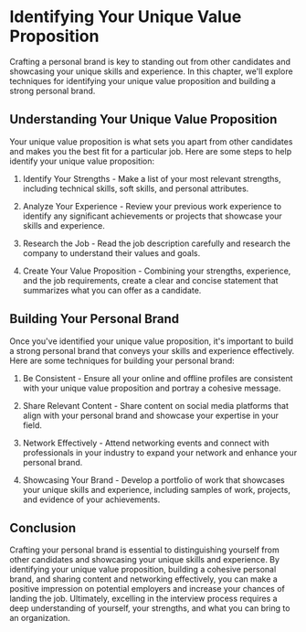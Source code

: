 Identifying Your Unique Value Proposition
==================================================================================

Crafting a personal brand is key to standing out from other candidates and showcasing your unique skills and experience. In this chapter, we'll explore techniques for identifying your unique value proposition and building a strong personal brand.

Understanding Your Unique Value Proposition
-------------------------------------------

Your unique value proposition is what sets you apart from other candidates and makes you the best fit for a particular job. Here are some steps to help identify your unique value proposition:

1. Identify Your Strengths - Make a list of your most relevant strengths, including technical skills, soft skills, and personal attributes.

2. Analyze Your Experience - Review your previous work experience to identify any significant achievements or projects that showcase your skills and experience.

3. Research the Job - Read the job description carefully and research the company to understand their values and goals.

4. Create Your Value Proposition - Combining your strengths, experience, and the job requirements, create a clear and concise statement that summarizes what you can offer as a candidate.

Building Your Personal Brand
----------------------------

Once you've identified your unique value proposition, it's important to build a strong personal brand that conveys your skills and experience effectively. Here are some techniques for building your personal brand:

1. Be Consistent - Ensure all your online and offline profiles are consistent with your unique value proposition and portray a cohesive message.

2. Share Relevant Content - Share content on social media platforms that align with your personal brand and showcase your expertise in your field.

3. Network Effectively - Attend networking events and connect with professionals in your industry to expand your network and enhance your personal brand.

4. Showcasing Your Brand - Develop a portfolio of work that showcases your unique skills and experience, including samples of work, projects, and evidence of your achievements.

Conclusion
----------

Crafting your personal brand is essential to distinguishing yourself from other candidates and showcasing your unique skills and experience. By identifying your unique value proposition, building a cohesive personal brand, and sharing content and networking effectively, you can make a positive impression on potential employers and increase your chances of landing the job. Ultimately, excelling in the interview process requires a deep understanding of yourself, your strengths, and what you can bring to an organization.
